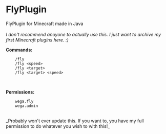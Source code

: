 # FlyPlugin
FlyPlugin for Minecraft made in Java
<br/>
<br/>
_I don't recommend anoyone to actually use this. I just want to archive my first Minecraft plugins here. :)_
<br/>

**Commands:**
```
    /fly
    /fly <speed>
    /fly <target>
    /fly <target> <speed>
```
<br/>

**Permissions:**
```
    wega.fly
    wega.admin
```

<br/>
_Probably won't ever update this. If you want to, you have my full permission to do whatever you wish to with this!_
